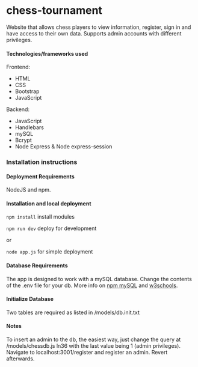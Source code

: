 # chess-tournament
 Website that allows chess players to view information, register, sign in and have access to their own data. Supports admin accounts with different privileges.
 
#### Technologies/frameworks used
Frontend:
- HTML
- CSS
- Bootstrap
- JavaScript

Backend:
- JavaScript
- Handlebars
- mySQL
- Bcrypt
- Node Express & Node express-session
 
### Installation instructions

#### Deployment Requirements

NodeJS and npm.

#### Installation and local deployment

`npm install` install modules

`npm run dev` deploy for development

or

`node app.js` for simple deployment

#### Database Requirements

The app is designed to work with a mySQL database. Change the contents of the .env file for your db.
More info on [npm mySQL](https://www.npmjs.com/package/mysql) and [w3schools](https://www.w3schools.com/nodejs/nodejs_mysql.asp).

#### Initialize Database

Two tables are required as listed in /models/db.init.txt

#### Notes
To insert an admin to the db, the easiest way, just change the query at /models/chessdb.js ln36 with the last value being 1 (admin privileges). Navigate to localhost:3001/register and register an admin. Revert afterwards.
